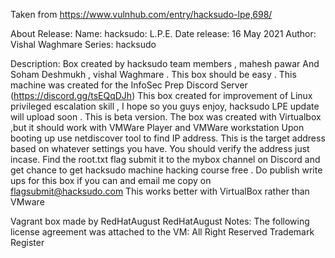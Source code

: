 Taken from https://www.vulnhub.com/entry/hacksudo-lpe,698/ 

About Release:
    Name: hacksudo: L.P.E.
    Date release: 16 May 2021
    Author: Vishal Waghmare
    Series: hacksudo

Description:
    Box created by hacksudo team members , mahesh pawar And Soham Deshmukh , vishal Waghmare .
    This box should be easy . This machine was created for the InfoSec Prep Discord Server (https://discord.gg/tsEQqDJh)
    This box created for improvement of Linux privileged escalation skill , I hope so you guys enjoy, hacksudo LPE update will upload soon . This is beta version. The box was created with Virtualbox ,but it should work with VMWare Player and VMWare workstation Upon booting up use netdiscover tool to find IP address. This is the target address based on whatever settings you have. You should verify the address just incase.
    Find the root.txt flag submit it to the mybox channel on Discord and get chance to get hacksudo machine hacking course free .
    Do publish write ups for this box if you can and email me copy on flagsubmit@hacksudo.com
    This works better with VirtualBox rather than VMware 

Vagrant box made by RedHatAugust
RedHatAugust Notes:
   The following license agreement was attached to the VM:
   All Right Reserved
   Trademark Register
